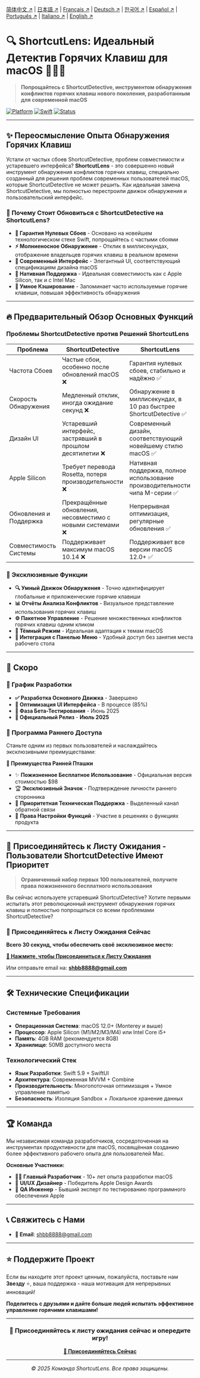 <!-- Language Switcher -->

[简体中文 ↗](README_zh-CN.md) | [日本語 ↗](README_ja.md) | [Français ↗](README_fr.md) | [Deutsch ↗](README_de.md) | [한국어 ↗](README_ko.md) | [Español ↗](README_es.md) | [Português ↗](README_pt.md) | [Italiano ↗](README_it.md) | [English ↗](README.md)

# 🔍 ShortcutLens: Идеальный Детектив Горячих Клавиш для macOS 🕵️‍♂️✨

> **Попрощайтесь с ShortcutDetective, инструментом обнаружения конфликтов горячих клавиш нового поколения, разработанным для современной macOS**

[![Platform](https://img.shields.io/badge/Platform-macOS-green.svg)](https://developer.apple.com/macos/)
[![Swift](https://img.shields.io/badge/Swift-5.9-orange.svg)](https://swift.org/)
[![Status](https://img.shields.io/badge/Status-Скоро-brightgreen.svg)](#)

---

## ✨ Переосмысление Опыта Обнаружения Горячих Клавиш

Устали от частых сбоев ShortcutDetective, проблем совместимости и устаревшего интерфейса? **ShortcutLens** - это совершенно новый инструмент обнаружения конфликтов горячих клавиш, специально созданный для решения проблем современных пользователей macOS, которые ShortcutDetective не может решить. Как идеальная замена ShortcutDetective, мы полностью перестроили движок обнаружения и пользовательский интерфейс.

### 🎯 Почему Стоит Обновиться с ShortcutDetective на ShortcutLens?

- **🚀 Гарантия Нулевых Сбоев** - Основано на новейшем технологическом стеке Swift, попрощайтесь с частыми сбоями
- **⚡ Молниеносное Обнаружение** - Отклик в миллисекундах, отображение владельцев горячих клавиш в реальном времени
- **🎨 Современный Интерфейс** - Элегантный UI, соответствующий спецификациям дизайна macOS
- **🍎 Нативная Поддержка** - Идеальная совместимость как с Apple Silicon, так и с Intel Mac
- **🔄 Умное Кэширование** - Запоминает часто используемые горячие клавиши, повышая эффективность обнаружения

---

## 🔥 Предварительный Обзор Основных Функций

### Проблемы ShortcutDetective против Решений ShortcutLens

| Проблема | ShortcutDetective | ShortcutLens |
|---------|-------------------|----------------------|
| Частота Сбоев | Частые сбои, особенно после обновлений macOS ❌ | Гарантия нулевых сбоев, стабильно и надёжно ✅ |
| Скорость Обнаружения | Медленный отклик, иногда ожидание секунд ❌ | Обнаружение в миллисекундах, в 10 раз быстрее ShortcutDetective ✅ |
| Дизайн UI | Устаревший интерфейс, застрявший в прошлом десятилетии ❌ | Современный дизайн, соответствующий новейшему стилю macOS ✅ |
| Apple Silicon | Требует перевода Rosetta, потеря производительности ❌ | Нативная поддержка, полное использование производительности чипа M-серии ✅ |
| Обновления и Поддержка | Прекращённые обновления, несовместимо с новыми системами ❌ | Непрерывная оптимизация, регулярные обновления ✅ |
| Совместимость Системы | Поддерживает максимум macOS 10.14 ❌ | Поддерживает все версии macOS 12.0+ ✅ |

### 🎁 Эксклюзивные Функции

- **🔍 Умный Движок Обнаружения** - Точно идентифицирует глобальные и приложенческие горячие клавиши
- **📊 Отчёты Анализа Конфликтов** - Визуальное представление использования горячих клавиш
- **⚙️ Пакетное Управление** - Решение множественных конфликтов горячих клавиш одним кликом
- **🌙 Тёмный Режим** - Идеальная адаптация к темам macOS
- **📱 Интеграция с Панелью Меню** - Удобный доступ без занятия места рабочего стола

---

## 🚀 Скоро

### 📅 График Разработки

- **✅ Разработка Основного Движка** - Завершено
- **🔄 Оптимизация UI Интерфейса** - В процессе (85%)
- **🧪 Фаза Бета-Тестирования** - Июнь 2025
- **🎉 Официальный Релиз** - **Июль 2025**

### 💫 Программа Раннего Доступа

Станьте одним из первых пользователей и наслаждайтесь эксклюзивными преимуществами:

**🎁 Преимущества Ранней Пташки**
- ✨ **Пожизненное Бесплатное Использование** - Официальная версия стоимостью $98
- 🏆 **Эксклюзивный Значок** - Подтверждение личности раннего сторонника
- 📧 **Приоритетная Техническая Поддержка** - Выделенный канал обратной связи
- 🎯 **Права Настройки Функций** - Участие в решениях о функциях продукта

---

## 💌 Присоединяйтесь к Листу Ожидания - Пользователи ShortcutDetective Имеют Приоритет

> **Ограниченный набор первых 100 пользователей, получите права пожизненного бесплатного использования**

Вы сейчас используете устаревший ShortcutDetective? Хотите первыми испытать этот революционный инструмент обнаружения горячих клавиш и полностью попрощаться со всеми проблемами ShortcutDetective?

### 📧 Присоединяйтесь к Листу Ожидания Сейчас

**Всего 30 секунд, чтобы обеспечить своё эксклюзивное место:**

**[📝 Нажмите, чтобы Присоединиться к Листу Ожидания](mailto:shbb8888@gmail.com?subject=Заявка%20на%20Присоединение%20к%20Листу%20Ожидания%20ShortcutLens&body=Имя:%0D%0AEmail:%0D%0AПрофессия:%0D%0AСлучай%20Использования:%0D%0AОжидаемые%20Функции:)**

Или отправьте email на: **shbb8888@gmail.com**

---

## 🛠 Технические Спецификации

### Системные Требования
- **Операционная Система**: macOS 12.0+ (Monterey и выше)
- **Процессор**: Apple Silicon (M1/M2/M3/M4) или Intel Core i5+
- **Память**: 4GB RAM (рекомендуется 8GB)
- **Хранилище**: 50MB доступного места

### Технологический Стек
- **Язык Разработки**: Swift 5.9 + SwiftUI
- **Архитектура**: Современная MVVM + Combine
- **Производительность**: Многопоточная оптимизация + Умное управление памятью
- **Безопасность**: Изоляция Sandbox + Локальное хранение данных

---

## 🏆 Команда

Мы независимая команда разработчиков, сосредоточенная на инструментах продуктивности для macOS, посвящённая созданию более эффективного рабочего опыта для пользователей Mac.

**Основные Участники:**
- 🧑‍💻 **Главный Разработчик** - 10+ лет опыта разработки macOS
- 🎨 **UI/UX Дизайнер** - Победитель Apple Design Awards
- 🔬 **QA Инженер** - Бывший эксперт по тестированию программного обеспечения Apple

---

## 📞 Свяжитесь с Нами

- **📧 Email**: shbb8888@gmail.com

---

## ⭐ Поддержите Проект

Если вы находите этот проект ценным, пожалуйста, поставьте нам **Звезду** ⭐, ваша поддержка - наша мотивация для непрерывных инноваций!

**Поделитесь с друзьями и дайте больше людей испытать эффективное управление горячими клавишами!**

---

<div align="center">

### 🎯 Присоединяйтесь к листу ожидания сейчас и опередите игру!

**[📝 Присоединяйтесь Сейчас](mailto:shbb8888@gmail.com?subject=Заявка%20на%20Присоединение%20к%20Листу%20Ожидания%20ShortcutLens)**

---

*© 2025 Команда ShortcutLens. Все права защищены.*

</div>
